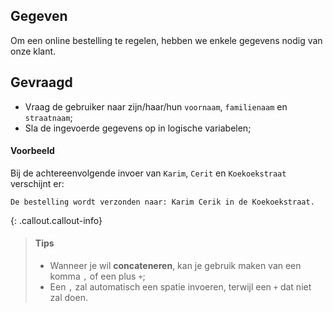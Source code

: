 ## Gegeven

Om een online bestelling te regelen, hebben we enkele gegevens nodig van onze klant.


## Gevraagd

* Vraag de gebruiker naar zijn/haar/hun `voornaam`, `familienaam` en `straatnaam`;  
* Sla de ingevoerde gegevens op in logische variabelen;


#### Voorbeeld

Bij de achtereenvolgende invoer van `Karim`, `Cerit` en `Koekoekstraat` verschijnt er:
 
```
De bestelling wordt verzonden naar: Karim Cerik in de Koekoekstraat. 
```

{: .callout.callout-info}
>#### Tips
>* Wanneer je wil **concateneren**, kan je gebruik maken van een komma `,` of een plus `+`;
>* Een `,` zal automatisch een spatie invoeren, terwijl een `+` dat niet zal doen. 

